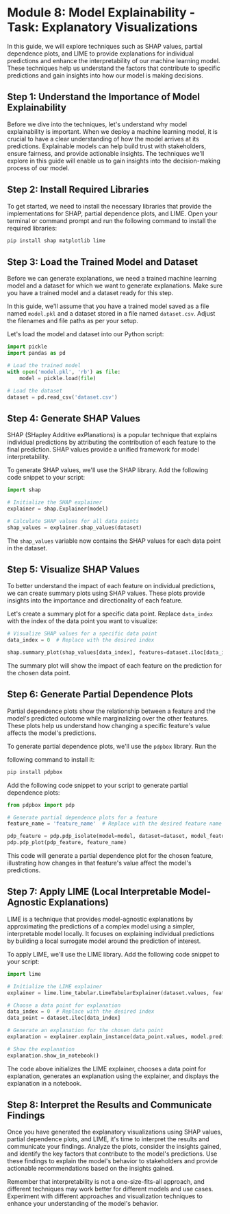 # Module 8: Model Explainability - Task: Explanatory Visualizations

In this guide, we will explore techniques such as SHAP values, partial dependence plots, and LIME to provide explanations for individual predictions and enhance the interpretability of our machine learning model. These techniques help us understand the factors that contribute to specific predictions and gain insights into how our model is making decisions.

## Step 1: Understand the Importance of Model Explainability

Before we dive into the techniques, let's understand why model explainability is important. When we deploy a machine learning model, it is crucial to have a clear understanding of how the model arrives at its predictions. Explainable models can help build trust with stakeholders, ensure fairness, and provide actionable insights. The techniques we'll explore in this guide will enable us to gain insights into the decision-making process of our model.

## Step 2: Install Required Libraries

To get started, we need to install the necessary libraries that provide the implementations for SHAP, partial dependence plots, and LIME. Open your terminal or command prompt and run the following command to install the required libraries:

```python
pip install shap matplotlib lime
```

## Step 3: Load the Trained Model and Dataset

Before we can generate explanations, we need a trained machine learning model and a dataset for which we want to generate explanations. Make sure you have a trained model and a dataset ready for this step.

In this guide, we'll assume that you have a trained model saved as a file named `model.pkl` and a dataset stored in a file named `dataset.csv`. Adjust the filenames and file paths as per your setup.

Let's load the model and dataset into our Python script:

```python
import pickle
import pandas as pd

# Load the trained model
with open('model.pkl', 'rb') as file:
    model = pickle.load(file)

# Load the dataset
dataset = pd.read_csv('dataset.csv')
```

## Step 4: Generate SHAP Values

SHAP (SHapley Additive exPlanations) is a popular technique that explains individual predictions by attributing the contribution of each feature to the final prediction. SHAP values provide a unified framework for model interpretability.

To generate SHAP values, we'll use the SHAP library. Add the following code snippet to your script:

```python
import shap

# Initialize the SHAP explainer
explainer = shap.Explainer(model)

# Calculate SHAP values for all data points
shap_values = explainer.shap_values(dataset)
```

The `shap_values` variable now contains the SHAP values for each data point in the dataset.

## Step 5: Visualize SHAP Values

To better understand the impact of each feature on individual predictions, we can create summary plots using SHAP values. These plots provide insights into the importance and directionality of each feature.

Let's create a summary plot for a specific data point. Replace `data_index` with the index of the data point you want to visualize:

```python
# Visualize SHAP values for a specific data point
data_index = 0  # Replace with the desired index

shap.summary_plot(shap_values[data_index], features=dataset.iloc[data_index], feature_names=dataset.columns)
```

The summary plot will show the impact of each feature on the prediction for the chosen data point.

## Step 6: Generate Partial Dependence Plots

Partial dependence plots show the relationship between a feature and the model's predicted outcome while marginalizing over the other features. These plots help us understand how changing a specific feature's value affects the model's predictions.

To generate partial dependence plots, we'll use the `pdpbox` library. Run the

 following command to install it:

```python
pip install pdpbox
```

Add the following code snippet to your script to generate partial dependence plots:

```python
from pdpbox import pdp

# Generate partial dependence plots for a feature
feature_name = 'feature_name'  # Replace with the desired feature name

pdp_feature = pdp.pdp_isolate(model=model, dataset=dataset, model_features=dataset.columns, feature=feature_name)
pdp.pdp_plot(pdp_feature, feature_name)
```

This code will generate a partial dependence plot for the chosen feature, illustrating how changes in that feature's value affect the model's predictions.

## Step 7: Apply LIME (Local Interpretable Model-Agnostic Explanations)

LIME is a technique that provides model-agnostic explanations by approximating the predictions of a complex model using a simpler, interpretable model locally. It focuses on explaining individual predictions by building a local surrogate model around the prediction of interest.

To apply LIME, we'll use the LIME library. Add the following code snippet to your script:

```python
import lime

# Initialize the LIME explainer
explainer = lime.lime_tabular.LimeTabularExplainer(dataset.values, feature_names=dataset.columns)

# Choose a data point for explanation
data_index = 0  # Replace with the desired index
data_point = dataset.iloc[data_index]

# Generate an explanation for the chosen data point
explanation = explainer.explain_instance(data_point.values, model.predict_proba)

# Show the explanation
explanation.show_in_notebook()
```

The code above initializes the LIME explainer, chooses a data point for explanation, generates an explanation using the explainer, and displays the explanation in a notebook.

## Step 8: Interpret the Results and Communicate Findings

Once you have generated the explanatory visualizations using SHAP values, partial dependence plots, and LIME, it's time to interpret the results and communicate your findings. Analyze the plots, consider the insights gained, and identify the key factors that contribute to the model's predictions. Use these findings to explain the model's behavior to stakeholders and provide actionable recommendations based on the insights gained.

Remember that interpretability is not a one-size-fits-all approach, and different techniques may work better for different models and use cases. Experiment with different approaches and visualization techniques to enhance your understanding of the model's behavior.

